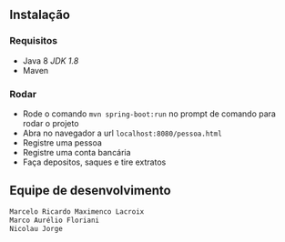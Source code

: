 ## Instalação

### Requisitos

* Java 8 *JDK 1.8*
* Maven

### Rodar 
* Rode o comando `mvn spring-boot:run` no prompt de comando para rodar o projeto
* Abra no navegador a url `localhost:8080/pessoa.html`
* Registre uma pessoa
* Registre uma conta bancária
* Faça depositos, saques e tire extratos

## Equipe de desenvolvimento

```sh
Marcelo Ricardo Maximenco Lacroix
Marco Aurélio Floriani
Nicolau Jorge
```

[java-image]: https://img.shields.io/badge/java-8.0-orange.svg